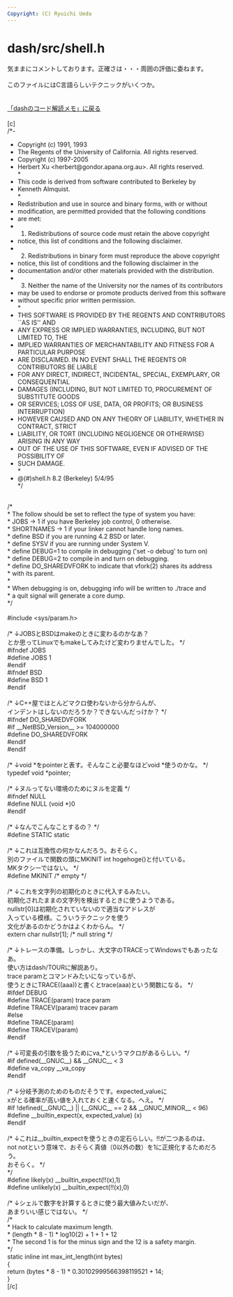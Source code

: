 ```yaml
---
Copyright: (C) Ryuichi Ueda
---
```



# dash/src/shell.h
気ままにコメントしております。正確さは・・・周囲の評価に委ねます。<br />
<br />
このファイルにはC言語らしいテクニックがいくつか。<br />
<br />
<br />
<a href="http://blog.ueda.asia/?page_id=4219" title="dashのコード解読メモ">「dashのコード解読メモ」に戻る</a><br />
<br />
[c]<br />
/*-<br />
 * Copyright (c) 1991, 1993<br />
 *	The Regents of the University of California. All rights reserved.<br />
 * Copyright (c) 1997-2005<br />
 *	Herbert Xu &lt;herbert\@gondor.apana.org.au&gt;. All rights reserved.<br />
 *<br />
 * This code is derived from software contributed to Berkeley by<br />
 * Kenneth Almquist.<br />
 *<br />
 * Redistribution and use in source and binary forms, with or without<br />
 * modification, are permitted provided that the following conditions<br />
 * are met:<br />
 * 1. Redistributions of source code must retain the above copyright<br />
 * notice, this list of conditions and the following disclaimer.<br />
 * 2. Redistributions in binary form must reproduce the above copyright<br />
 * notice, this list of conditions and the following disclaimer in the<br />
 * documentation and/or other materials provided with the distribution.<br />
 * 3. Neither the name of the University nor the names of its contributors<br />
 * may be used to endorse or promote products derived from this software<br />
 * without specific prior written permission.<br />
 *<br />
 * THIS SOFTWARE IS PROVIDED BY THE REGENTS AND CONTRIBUTORS ``AS IS'' AND<br />
 * ANY EXPRESS OR IMPLIED WARRANTIES, INCLUDING, BUT NOT LIMITED TO, THE<br />
 * IMPLIED WARRANTIES OF MERCHANTABILITY AND FITNESS FOR A PARTICULAR PURPOSE<br />
 * ARE DISCLAIMED. IN NO EVENT SHALL THE REGENTS OR CONTRIBUTORS BE LIABLE<br />
 * FOR ANY DIRECT, INDIRECT, INCIDENTAL, SPECIAL, EXEMPLARY, OR CONSEQUENTIAL<br />
 * DAMAGES (INCLUDING, BUT NOT LIMITED TO, PROCUREMENT OF SUBSTITUTE GOODS<br />
 * OR SERVICES; LOSS OF USE, DATA, OR PROFITS; OR BUSINESS INTERRUPTION)<br />
 * HOWEVER CAUSED AND ON ANY THEORY OF LIABILITY, WHETHER IN CONTRACT, STRICT<br />
 * LIABILITY, OR TORT (INCLUDING NEGLIGENCE OR OTHERWISE) ARISING IN ANY WAY<br />
 * OUT OF THE USE OF THIS SOFTWARE, EVEN IF ADVISED OF THE POSSIBILITY OF<br />
 * SUCH DAMAGE.<br />
 *<br />
 *	\@(#)shell.h	8.2 (Berkeley) 5/4/95<br />
 */<br />
<br />
/*<br />
 * The follow should be set to reflect the type of system you have:<br />
 *	JOBS -&gt; 1 if you have Berkeley job control, 0 otherwise.<br />
 *	SHORTNAMES -&gt; 1 if your linker cannot handle long names.<br />
 *	define BSD if you are running 4.2 BSD or later.<br />
 *	define SYSV if you are running under System V.<br />
 *	define DEBUG=1 to compile in debugging ('set -o debug' to turn on)<br />
 *	define DEBUG=2 to compile in and turn on debugging.<br />
 *	define DO_SHAREDVFORK to indicate that vfork(2) shares its address<br />
 *	with its parent.<br />
 *<br />
 * When debugging is on, debugging info will be written to ./trace and<br />
 * a quit signal will generate a core dump.<br />
 */<br />
<br />
#include &lt;sys/param.h&gt;<br />
<br />
/* ↓JOBSとBSDはmakeのときに変わるのかなあ？<br />
とか思ってLinuxでもmakeしてみたけど変わりませんでした。 */<br />
#ifndef JOBS<br />
#define JOBS 1<br />
#endif<br />
#ifndef BSD<br />
#define BSD 1<br />
#endif<br />
<br />
/* ↓C++屋でほとんどマクロ使わないから分からんが、<br />
インデントはしないのだろうか？できないんだっけか？ */<br />
#ifndef DO_SHAREDVFORK<br />
#if __NetBSD_Version__ &gt;= 104000000<br />
#define DO_SHAREDVFORK<br />
#endif<br />
#endif<br />
<br />
/* ↓void *をpointerと表す。そんなこと必要なほどvoid *使うのかな。 */<br />
typedef void *pointer;<br />
<br />
/* ↓ヌルってない環境のためにヌルを定義 */<br />
#ifndef NULL<br />
#define NULL (void *)0<br />
#endif<br />
<br />
/* ↓なんでこんなことするの？ */<br />
#define STATIC static<br />
<br />
/* ↓これは互換性の何かなんだろう。おそらく。<br />
別のファイルで関数の頭にMKINIT int hogehoge()と付いている。<br />
MKタクシーではない。 */<br />
#define MKINIT	/* empty */<br />
<br />
/* ↓これを文字列の初期化のときに代入するみたい。<br />
初期化されたままの文字列を検出するときに使うようである。<br />
nullstr[0]は初期化されていないので適当なアドレスが<br />
入っている模様。こういうテクニックを使う<br />
文化があるのかどうかはよくわからん。 */<br />
extern char nullstr[1];		/* null string */<br />
<br />
/* ↓トレースの準備。しっかし、大文字のTRACEってWindowsでもあったなあ。<br />
使い方はdash/TOURに解説あり。<br />
trace paramとコマンドみたいになっているが、<br />
使うときにTRACE((aaa))と書くとtrace(aaa)という関数になる。 */<br />
#ifdef DEBUG<br />
#define TRACE(param)	trace param<br />
#define TRACEV(param)	tracev param<br />
#else<br />
#define TRACE(param)<br />
#define TRACEV(param)<br />
#endif<br />
<br />
/* ↓可変長の引数を扱うためにva_*というマクロがあるらしい。*/<br />
#if defined(__GNUC__) &amp;&amp; __GNUC__ &lt; 3<br />
#define va_copy __va_copy<br />
#endif<br />
<br />
/* ↓分岐予測のためのものだそうです。expected_valueに<br />
xがとる確率が高い値を入れておくと速くなる。へえ。 */<br />
#if !defined(__GNUC__) || (__GNUC__ == 2 &amp;&amp; __GNUC_MINOR__ &lt; 96)<br />
#define __builtin_expect(x, expected_value) (x)<br />
#endif<br />
<br />
/* ↓これは__builtin_expectを使うときの定石らしい。!!が二つあるのは、<br />
not notという意味で、おそらく真値（0以外の数）を1に正規化するためだろう。<br />
おそらく。 */<br />
*/<br />
#define likely(x)	__builtin_expect(!!(x),1)<br />
#define unlikely(x)	__builtin_expect(!!(x),0)<br />
<br />
/* ↓シェルで数字を計算するときに使う最大値みたいだが、<br />
あまりいい感じではない。 */<br />
/*<br />
 * Hack to calculate maximum length.<br />
 * (length * 8 - 1) * log10(2) + 1 + 1 + 12<br />
 * The second 1 is for the minus sign and the 12 is a safety margin.<br />
 */<br />
static inline int max_int_length(int bytes)<br />
{<br />
	return (bytes * 8 - 1) * 0.30102999566398119521 + 14;<br />
}<br />
[/c]

